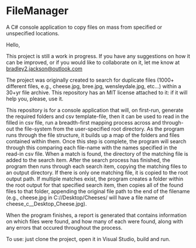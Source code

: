 # FileManager
A C# console application to copy files on mass from specified or unspecified locations.

Hello,

This project is still a work in progress. If you have any suggestions on how it can be improved, or if you would like to collaborate on it, let me know at bradley2.jackson@outlook.com

The project was originally created to search for duplicate files (1000+ different files, e.g., cheese.jpg, bree.jpg, wensleydale.jpg, etc...) within a 30+yr file archive. This repository has an MIT license attached to it: if it will help you, please, use it.

This repository is for a console application that will, on first-run, generate the required folders and csv template-file, then it can be used to read in the filled in csv file, run a breadth-first mapping process across and through-out the file-system from the user-specified root directory. 
As the program runs through the file structure, it builds up a map of the folders and files contained within them. Once this step is complete, the program will search through this comparing each file-name with the names specified in the read-in csv file. When a match is found, the directory of the matching file is added to the search item.
After the search process has finished, the program then runs through each search item, copying the matching files to an output directory. If there is only one matching file, it is copied to the root output path. If multiple matches exist, the program creates a folder within the root output for that specified search item, then copies all of the found files to that folder, appending the original file path to the end of the filename (e.g., cheese.jpg in C:/<User>/Desktop/Cheeses/ will have a file name of cheese_c_<User>_Desktop_Cheese.jpg). 

When the program finishes, a report is generated that contains information on which files were found, and how many of each were found, along with any errors that occured throughout the process.

To use: just clone the project, open it in Visual Studio, build and run. 
